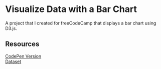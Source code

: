 # Visualize Data with a Bar Chart

A project that I created for freeCodeCamp that displays a bar chart using D3.js.

## Resources
[CodePen Version](https://codepen.io/lchap701/full/mdWGOPR)<br>
[Dataset](https://raw.githubusercontent.com/freeCodeCamp/ProjectReferenceData/master/GDP-data.json)
